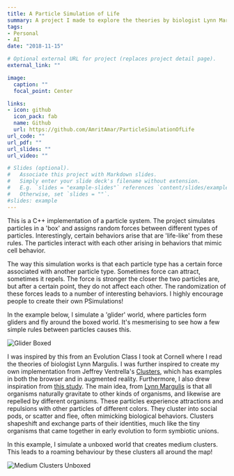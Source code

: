 ```yaml
---
title: A Particle Simulation of Life
summary: A project I made to explore the theories by biologist Lynn Margulis.
tags:
- Personal
- AI
date: "2018-11-15"

# Optional external URL for project (replaces project detail page).
external_link: ""

image:
  caption: ""
  focal_point: Center

links:
- icon: github
  icon_pack: fab
  name: Github
  url: https://github.com/AmritAmar/ParticleSimulationOfLife
url_code: ""
url_pdf: ""
url_slides: ""
url_video: ""

# Slides (optional).
#   Associate this project with Markdown slides.
#   Simply enter your slide deck's filename without extension.
#   E.g. `slides = "example-slides"` references `content/slides/example-slides.md`.
#   Otherwise, set `slides = ""`.
#slides: example
---
```


This is a C++ implementation of a particle system. The project simulates particles in a 'box' and assigns random forces between different types of particles. Interestingly, certain behaviors arise that are 'life-like' from these rules. The particles interact with each other arising in behaviors that mimic cell behavior.

The way this simulation works is that each particle type has a certain force associated with another particle type. Sometimes force can attract, sometimes it repels. The force is stronger the closer the two particles are, but after a certain point, they do not affect each other. The randomization of these forces leads to a number of interesting behaviors. I highly encourage people to create their own PSimulations!

In the example below, I simulate a 'glider' world, where particles form gliders and fly around the boxed world. It's mesmerising to see how a few simple rules between particles causes this.

![Glider Boxed](https://github.com/AmritAmar/ParticleSimulationOfLife/raw/master/Glider%20Boxed.gif)

I was inspired by this from an Evolution Class I took at Cornell where I read the theories of biologist Lynn Margulis. I was further inspired to create my own implementation from Jeffrey Ventrella's [Clusters](http://www.ventrella.com/Clusters/), which has examples in both the browser and in augmented reality. Furthermore, I also drew inspiration from [this study](http://zool33.uni-graz.at/artlife/PPS). The main idea, from [Lynn Margulis](https://evolution.berkeley.edu/evolibrary/article/history_24) is that all organisms naturally gravitate to other kinds of organisms, and likewise are repelled by different organisms. These particles experience attractions and repulsions with other particles of different colors. They cluster into social pods, or scatter and flee, often mimicking biological behaviors. Clusters shapeshift and exchange parts of their identities, much like the tiny organisms that came together in early evolution to form symbiotic unions.

In this example, I simulate a unboxed world that creates medium clusters. This leads to a roaming behaviour by these clusters all around the map!

![Medium Clusters Unboxed](https://github.com/AmritAmar/ParticleSimulationOfLife/raw/master/Clusters%20Unboxed.gif)
